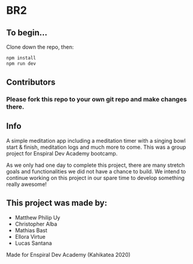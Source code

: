 # BR2

## To begin...

Clone down the repo, then:

```sh
npm install
npm run dev
```

## Contributors

### Please fork this repo to your own git repo and make changes there.

## Info

A simple meditation app including a meditation timer with a singing bowl start & finish, meditation logs and much more to come. This was a group project for Enspiral Dev Academy bootcamp.

As we only had one day to complete this project, there are many stretch goals and functionalities we did not have a chance to build. We intend to continue working on this project in our spare time to develop something really awesome!

## This project was made by:

- Matthew Philip Uy
- Christopher Alba
- Mathias Bast
- Ellora Virtue
- Lucas Santana

Made for Enspiral Dev Academy (Kahikatea 2020)
